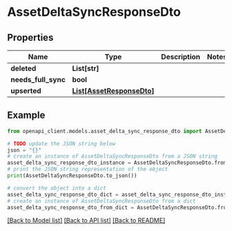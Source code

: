 # AssetDeltaSyncResponseDto


## Properties

Name | Type | Description | Notes
------------ | ------------- | ------------- | -------------
**deleted** | **List[str]** |  | 
**needs_full_sync** | **bool** |  | 
**upserted** | [**List[AssetResponseDto]**](AssetResponseDto.md) |  | 

## Example

```python
from openapi_client.models.asset_delta_sync_response_dto import AssetDeltaSyncResponseDto

# TODO update the JSON string below
json = "{}"
# create an instance of AssetDeltaSyncResponseDto from a JSON string
asset_delta_sync_response_dto_instance = AssetDeltaSyncResponseDto.from_json(json)
# print the JSON string representation of the object
print(AssetDeltaSyncResponseDto.to_json())

# convert the object into a dict
asset_delta_sync_response_dto_dict = asset_delta_sync_response_dto_instance.to_dict()
# create an instance of AssetDeltaSyncResponseDto from a dict
asset_delta_sync_response_dto_from_dict = AssetDeltaSyncResponseDto.from_dict(asset_delta_sync_response_dto_dict)
```
[[Back to Model list]](../README.md#documentation-for-models) [[Back to API list]](../README.md#documentation-for-api-endpoints) [[Back to README]](../README.md)


